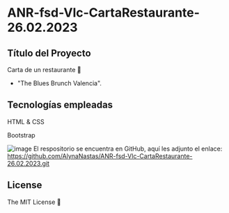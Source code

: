 # ANR-fsd-Vlc-CartaRestaurante-26.02.2023
## Título del Proyecto
Carta de un restaurante :fork_and_knife:
- "The Blues Brunch Valencia".

## Tecnologías empleadas

HTML & CSS

Bootstrap

![image](https://user-images.githubusercontent.com/121962750/215277229-ec3606fa-3246-421a-8ab1-d7972c77b238.png)
El respositorio se encuentra en GitHub, aquí les adjunto el enlace: https://github.com/AlynaNastas/ANR-fsd-Vlc-CartaRestaurante-26.02.2023.git







## License

The MIT License :page_facing_up:

